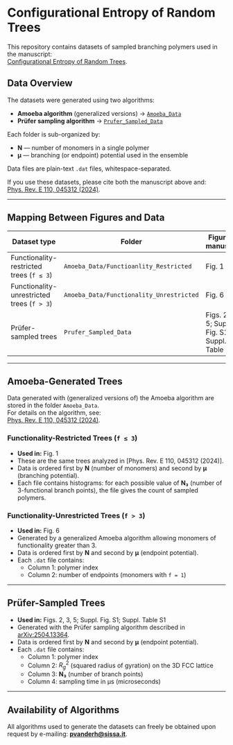 # Configurational Entropy of Random Trees

This repository contains datasets of sampled branching polymers used in the manuscript:  
[Configurational Entropy of Random Trees](https://arxiv.org/abs/2504.13364).

## Data Overview

The datasets were generated using two algorithms:

- **Amoeba algorithm** (generalized versions) → [`Amoeba_Data`](./Amoeba_Data)  
- **Prüfer sampling algorithm** → [`Prufer_Sampled_Data`](./Prufer_Sampled_Data)  

Each folder is sub-organized by:
- **N** — number of monomers in a single polymer  
- **μ** — branching (or endpoint) potential used in the ensemble  

Data files are plain-text `.dat` files, whitespace-separated.  

If you use these datasets, please cite both the manuscript above and:  
[Phys. Rev. E 110, 045312 (2024)](https://journals.aps.org/pre/abstract/10.1103/PhysRevE.110.045312).

---

## Mapping Between Figures and Data

| Dataset type                | Folder        | Figures in manuscript |
|------------------------------|--------------|-----------------------|
| Functionality-restricted trees (`f ≤ 3`) | `Amoeba_Data/Functioanlity_Restricted`   | Fig. 1 |
| Functionality-unrestricted trees (`f > 3`) | `Amoeba_Data/Functionality_Unrestricted` | Fig. 6 |
| Prüfer-sampled trees         | `Prufer_Sampled_Data` | Figs. 2, 3, 5; Suppl. Fig. S1; Suppl. Table S1 |

---

## Amoeba-Generated Trees

Data generated with (generalized versions of) the Amoeba algorithm are stored in the folder `Amoeba_Data`.  
For details on the algorithm, see:  
[Phys. Rev. E 110, 045312 (2024)](https://journals.aps.org/pre/abstract/10.1103/PhysRevE.110.045312).

### Functionality-Restricted Trees (`f ≤ 3`)

- **Used in:** Fig. 1  
- These are the same trees analyzed in [Phys. Rev. E 110, 045312 (2024)].  
- Data is ordered first by **N** (number of monomers) and second by **μ** (branching potential).  
- Each file contains histograms: for each possible value of **N₃** (number of 3-functional branch points), the file gives the count of sampled polymers.

### Functionality-Unrestricted Trees (`f > 3`)

- **Used in:** Fig. 6  
- Generated by a generalized Amoeba algorithm allowing monomers of functionality greater than 3.  
- Data is ordered first by **N** and second by **μ** (endpoint potential).  
- Each `.dat` file contains:  
  - Column 1: polymer index  
  - Column 2: number of endpoints (monomers with `f = 1`)  

---

## Prüfer-Sampled Trees

- **Used in:** Figs. 2, 3, 5; Suppl. Fig. S1; Suppl. Table S1  
- Generated with the Prüfer sampling algorithm described in [arXiv:2504.13364](https://arxiv.org/abs/2504.13364).  
- Data is ordered first by **N** and second by **μ** (endpoint potential).  
- Each `.dat` file contains:  
  - Column 1: polymer index  
  - Column 2: $R_g^2$ (squared radius of gyration) on the 3D FCC lattice  
  - Column 3: **N₃** (number of branch points)  
  - Column 4: sampling time in µs (microseconds)  

---
## Availability of Algorithms

All algorithms used to generate the datasets can freely be obtained upon request by e-mailing: **pvanderh@sissa.it**.
